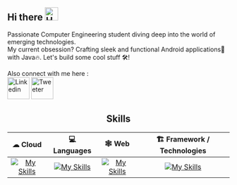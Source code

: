 ## Hi there <img src="https://media0.giphy.com/media/5HyXGsoFzXWPKFx07j/200w.gif?cid=6c09b9520a0gqx16s1t0jh0xlmfzk0pqmo8f2pk1hvpaue2y&ep=v1_stickers_search&rid=200w.gif&ct=s" alt="Hand Wave" width="30" height="30" />
<!--
**tanmayb08/tanmayb08** is a ✨ _special_ ✨ repository because its `README.md` (this file) appears on your GitHub profile.

Here are some ideas to get you started:

- 🔭 I’m currently working on ...
- 🌱 I’m currently learning ...
- 👯 I’m looking to collaborate on ...
- 🤔 I’m looking for help with ...
- 💬 Ask me about ...
- 📫 How to reach me: ...
- 😄 Pronouns: ...
- ⚡ Fun fact: ...
-->
Passionate Computer Engineering student diving deep into the world of emerging technologies. <br>
My current obsession? Crafting sleek and functional Android applications📱 with Java🔥. Let's build some cool stuff 🛠!

Also connect with me here : <br>
<a href="https://www.linkedin.com/in/bhosale-tanmay/"><img src="https://cliply.co/wp-content/uploads/2021/02/372102050_LINKEDIN_ICON_TRANSPARENT_1080.gif" alt="Linkedin" width="50" height="50" /></a>
<a href="https://x.com/Tanmay_B08"><img src="https://cliply.co/wp-content/uploads/2021/09/CLIPLY_372109260_TWITTER_LOGO_400.gif" alt="Tweeter" width="50" height="50" /></a>





<h2 align="center">Skills</h2>

| ☁ Cloud        | 💻 Languages      | 🕸 Web        | 🏗 Framework / Technologies       |
|:----------------:|:--------------:|:----------------:|:--------------:|
| [![My Skills](https://skillicons.dev/icons?i=firebase,googlecloud)](https://skillicons.dev)    | [![My Skills](https://skillicons.dev/icons?i=java,c,cpp,python)](https://skillicons.dev)  | [![My Skills](https://skillicons.dev/icons?i=django,html,css,javascript,jquery)](https://skillicons.dev)    | [![My Skills](https://skillicons.dev/icons?i=androidstudio,arduino,figma,net)](https://skillicons.dev)  |


